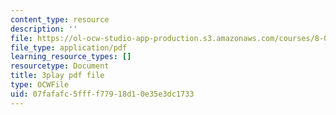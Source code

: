 ```yaml
---
content_type: resource
description: ''
file: https://ol-ocw-studio-app-production.s3.amazonaws.com/courses/8-01sc-classical-mechanics-fall-2016/07fafafc5ffff77918d10e35e3dc1733_6-7BOpZ2k04.pdf
file_type: application/pdf
learning_resource_types: []
resourcetype: Document
title: 3play pdf file
type: OCWFile
uid: 07fafafc-5fff-f779-18d1-0e35e3dc1733
---
```

